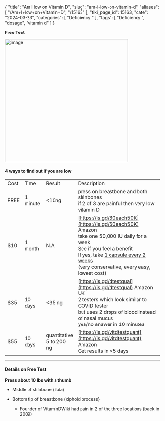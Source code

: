 {
    "title": "Am I low on Vitamin D",
    "slug": "am-i-low-on-vitamin-d",
    "aliases": [
        "/Am+I+low+on+Vitamin+D",
        "/15163"
    ],
    "tiki_page_id": 15163,
    "date": "2024-03-23",
    "categories": [
        "Deficiency "
    ],
    "tags": [
        "Deficiency ",
        "dosage",
        "vitamin d"
    ]
}


**Free Test** 

<img src="https://d378j1rmrlek7x.cloudfront.net/attachments/png/breastandshin.png" alt="image" width="400">

#### 4 ways to find out if you are low

| | | | |
| --- | --- | --- | --- |
| Cost | Time | Result | Description |
| FREE | 1 minute | <10ng | press on breastbone and both shinbones<br>if 2 of 3 are painful then very low vitamin D |
| $10 | 1 month | N.A. | [https://is.gd/60each50K](https://is.gd/60each50K) Amazon<br>take one 50,000 IU daily for a week<br>See if you feel a benefit<br>If yes, take [1 capsule every 2 weeks](/tags/1-capsule-every-2-weeks.html) <br>(very conservative, every easy, lowest cost) |
| $35 | 10 days | <35 ng | [https://is.gd/dtestqual](https://is.gd/dtestqual) Amazon UK<br> 2 testers which look similar to COVID tester<br>but uses 2 drops of blood instead of nasal mucus<br>yes/no answer in 10 minutes |
| $55 | 10 days | quantitative<br> 5 to 200 ng | [https://is.gd/vitdtestquant](https://is.gd/vitdtestquant) Amazon<br>Get results in <5 days |

---

#### Details on Free Test

 **Press about 10 lbs with a thumb** 

* Middle of shinbone (tibia)

* Bottom tip of breastbone (xiphoid process}

   * Founder of VitaminDWiki had pain in 2 of the three locations (back in 2009)